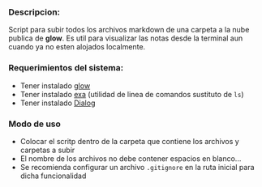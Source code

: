 
### Descripcion:

Script para subir todos los archivos markdown de una carpeta a la nube publica de **glow**.
Es util para visualizar las notas desde la terminal aun cuando ya no esten alojados localmente.

### Requerimientos del sistema:

- Tener instalado [glow](https://github.com/charmbracelet/glow)
- Tener instalado [exa](https://github.com/ogham/exa) (utilidad de linea de comandos sustituto de `ls`)
- Tener instalado [Dialog](https://invisible-island.net/dialog/dialog.html#documentation)

### Modo de uso

- Colocar el scritp dentro de la carpeta que contiene los archivos y carpetas a subir
- El nombre de los archivos no debe contener espacios en blanco...
- Se recomienda configurar un archivo `.gitignore` en la ruta inicial para dicha funcionalidad
